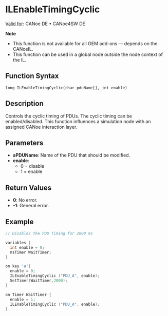 # ILEnableTimingCyclic

[Valid for](../../../Shared/FeatureAvailability.md): CANoe DE • CANoe4SW DE

**Note**

- This function is not available for all OEM add-ons — depends on the CANoeIL.
- This function can be used in a global node outside the node context of the IL.

## Function Syntax

`long ILEnableTimingCyclic(char pduName[], int enable)`

## Description

Controls the cyclic timing of PDUs. The cyclic timing can be enabled/disabled. This function influences a simulation node with an assigned CANoe interaction layer.

## Parameters

- **aPDUName**: Name of the PDU that should be modified.
- **enable**: 
  - 0 = disable
  - 1 = enable

## Return Values

- **0**: No error.
- **-1**: General error.

## Example

```c
// Disables the PDU Timing for 2000 ms

variables {
  int enable = 0;
  msTimer WaitTimer;
}

on key 'a'{
  enable = 0;
  ILEnableTimingCyclic ("PDU_A", enable);
  SetTimer(WaitTimer,2000);
}

on Timer WaitTimer {
  enable = 1;
  ILEnableTimingCyclic ("PDU_A", enable);
}
```
